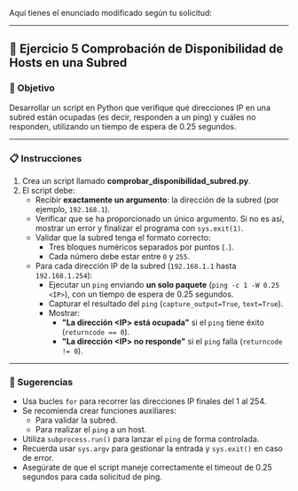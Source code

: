 Aquí tienes el enunciado modificado según tu solicitud:

---

## 📘 Ejercicio 5 Comprobación de Disponibilidad de Hosts en una Subred

### 🎯 Objetivo
Desarrollar un script en Python que verifique qué direcciones IP en una subred están ocupadas (es decir, responden a un ping) y cuáles no responden, utilizando un tiempo de espera de 0.25 segundos.

---

### 📋 Instrucciones

1. Crea un script llamado **comprobar_disponibilidad_subred.py**.
2. El script debe:
   - Recibir **exactamente un argumento**: la dirección de la subred (por ejemplo, `192.168.1`).
   - Verificar que se ha proporcionado un único argumento. Si no es así, mostrar un error y finalizar el programa con `sys.exit(1)`.
   - Validar que la subred tenga el formato correcto:
     - Tres bloques numéricos separados por puntos (`.`).
     - Cada número debe estar entre `0` y `255`.
   - Para cada dirección IP de la subred (`192.168.1.1` hasta `192.168.1.254`):
     - Ejecutar un `ping` enviando **un solo paquete** (`ping -c 1 -W 0.25 <IP>`), con un tiempo de espera de 0.25 segundos.
     - Capturar el resultado del `ping` (`capture_output=True`, `text=True`).
     - Mostrar:
       - **"La dirección \<IP\> está ocupada"** si el `ping` tiene éxito (`returncode == 0`).
       - **"La dirección \<IP\> no responde"** si el `ping` falla (`returncode != 0`).

---

### 🧩 Sugerencias
- Usa bucles `for` para recorrer las direcciones IP finales del 1 al 254.
- Se recomienda crear funciones auxiliares:
  - Para validar la subred.
  - Para realizar el `ping` a un host.
- Utiliza `subprocess.run()` para lanzar el `ping` de forma controlada.
- Recuerda usar `sys.argv` para gestionar la entrada y `sys.exit()` en caso de error.
- Asegúrate de que el script maneje correctamente el timeout de 0.25 segundos para cada solicitud de ping.
